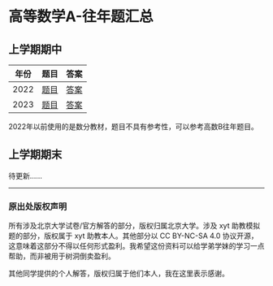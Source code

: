# 高等数学A-往年题汇总

## 上学期期中
|年份|题目|答案|
|---|---|---|
|2022|[题目](https://calvinxiaocao.github.io/alohomora/adv-math-a/a1-midterm.pdf)|[答案](https://calvinxiaocao.github.io/alohomora/adv-math-a/a1-midterm-ans.pdf)|
|2023|[题目](https://calvinxiaocao.github.io/alohomora/adv-math-a/a1-2023-midterm.pdf)|[答案](https://calvinxiaocao.github.io/alohomora/adv-math-a/a1-2023-midterm-ans.pdf)|

2022年以前使用的是数分教材，题目不具有参考性，可以参考高数B往年题目。

## 上学期期末

待更新……

-----

### 原出处版权声明
所有涉及北京大学试卷/官方解答的部分，版权归属北京大学。涉及 xyt 助教模拟题的部分，版权属于 xyt 助教本人。其他部分以 CC BY-NC-SA 4.0 协议开源，这意味着这部分不得以任何形式盈利。我希望这份资料可以给学弟学妹的学习一点帮助，而非被用于树洞倒卖盈利。

其他同学提供的个人解答，版权归属于他们本人，我在这里表示感谢。